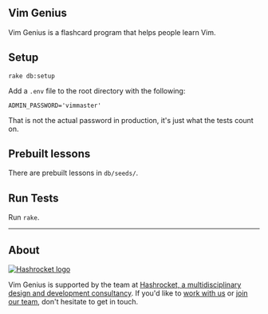 ## Vim Genius

Vim Genius is a flashcard program that helps people learn Vim.

## Setup

```
rake db:setup
```

Add a `.env` file to the root directory with the following:

```
ADMIN_PASSWORD='vimmaster'
```

That is not the actual password in production, it's just what the tests count on.

## Prebuilt lessons

There are prebuilt lessons in `db/seeds/`.

## Run Tests

Run `rake`.

---

## About

[![Hashrocket logo](https://hashrocket.com/hashrocket_logo.svg)](https://hashrocket.com)

Vim Genius is supported by the team at [Hashrocket, a
multidisciplinary design and development consultancy](https://hashrocket.com). If you'd like to [work with us](https://hashrocket.com/contact-us/hire-us) or [join our team](https://hashrocket.com/contact-us/jobs), don't hesitate to get in touch.
